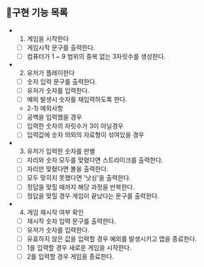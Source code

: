 ## 📌구현 기능 목록


- 1. 게임을 시작한다
  - [ ] 게임시작 문구를 출력한다.
  - [ ] 컴퓨터가 1 ~ 9 범위의 중복 없는 3자릿수를 생성한다.

- 2. 유저가 플레이한다
  - [ ] 숫자 입력 문구를 출력한다.
  - [ ] 유저가 숫자를 입력한다.
  - [ ] 예외 발생시 숫자를 재입력하도록 한다.

  - 2-1) 예외사항
  - [ ] 공백을 입력했을 경우
  - [ ] 입력한 숫자의 자릿수가 3이 아닐경우
  - [ ] 입력값에 숫자 의외의 자료형이 섞여있을 경우

- 3. 유저가 입력한 숫자를 판별

  - [ ] 자리와 숫자 모두를 맞혔다면 스트라이크를 출력한다.
  - [ ] 자리만 맞혔다면 볼을 출력한다.
  - [ ] 모두 맞히지 못했다면 '낫싱'을 출력한다.
  - [ ] 정답을 맞힐 때까지 해당 과정을 반복한다.
  - [ ] 정답을 맞힐 경우 게임이 끝났다는 문구를 출력한다.

- 4. 게임 재시작 여부 확인

  - [ ] 재시작 숫자 입력 문구를 출력한다.
  - [ ] 유저가 숫자를 입력한다.
  - [ ] 유효하지 않은 값을 입력할 경우 예외를 발생시키고 앱을 종료한다.
  - [ ] 1을 입력할 경우 새로운 게임을 시작한다.
  - [ ] 2를 입력할 경우 게임을 종료한다.